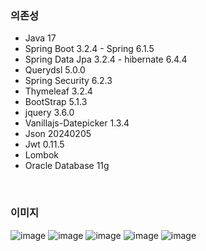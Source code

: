 ### 의존성
- Java 17
- Spring Boot 3.2.4 - Spring 6.1.5
- Spring Data Jpa 3.2.4 - hibernate 6.4.4
- Querydsl 5.0.0
- Spring Security 6.2.3
- Thymeleaf 3.2.4
- BootStrap 5.1.3
- jquery 3.6.0
- Vanillajs-Datepicker 1.3.4
- Json 20240205
- Jwt 0.11.5
- Lombok
- Oracle Database 11g

</br>

### 이미지
![image](https://github.com/ksm1569/greenmro-mobile/assets/34292113/f4fac8b7-79b7-44cc-88cb-5804965db2ec)
![image](https://github.com/ksm1569/greenmro-mobile/assets/34292113/6f519484-8528-4ac8-a996-d577b39b4ec1)
![image](https://github.com/ksm1569/greenmro-mobile/assets/34292113/7fb29359-ce8a-4849-aea5-108710391c2f)
![image](https://github.com/ksm1569/greenmro-mobile/assets/34292113/888e36dd-f29f-4728-82f3-19ca540543ab)
![image](https://github.com/ksm1569/greenmro-mobile/assets/34292113/5f10db6a-0fb1-444b-94f5-080571a5f69a)





